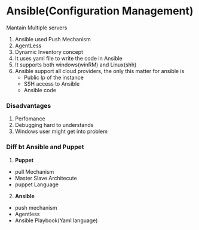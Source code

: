 # Ansible(Configuration Management)

Mantain Multiple servers

1. Ansible used Push Mechanism
2. AgentLess
3. Dynamic Inventory concept
4. It uses yaml file to write the code in Ansible
5. It supports both windows(winRM) and Linux(shh)
6. Ansible support all cloud providers, the only this matter for ansible is
   - Public Ip of the instance
   - SSH access to Ansible
   - Ansible code

### Disadvantages

1. Perfomance
2. Debugging hard to understands
3. Windows user might get into problem

### Diff bt Ansible and Puppet

1. **Puppet**
  * pull Mechanism
  * Master Slave Architecute
  * puppet Language

2. **Ansible**
  * push mechanism
  * Agentless
  * Ansible Playbook(Yaml language)
